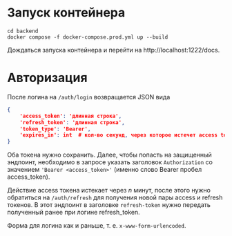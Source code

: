 # Запуск контейнера

```console
cd backend
docker compose -f docker-compose.prod.yml up --build
```
Дождаться запуска контейнера и перейти на http://localhost:1222/docs.


# Авторизация

После логина на `/auth/login` возвращается JSON вида
```json
{
    'access_token': 'длинная строка',
    'refresh_token': 'длинная строка',
    'token_type': 'Bearer',
    'expires_in': int  # кол-во секунд, через которое истечет access token
}
```
Оба токена нужно сохранить. Далее, чтобы попасть на защищенный эндпоинт, необходимо в запросе указать заголовок
`Authorization` со значением `'Bearer <access_token>'` (именно слово Bearer пробел access_token).

Действие access токена истекает через *n* минут, после этого нужно обратиться на `/auth/refresh` для получения новой пары 
access и refresh токенов. В этот эндпоинт в заголовке `refresh-token` нужно передать полученный ранее при логине refresh_token. 

Форма для логина как и раньше, т. е. `x-www-form-urlencoded`.